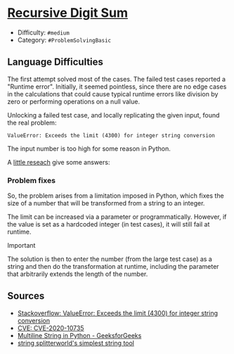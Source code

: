 # [Recursive Digit Sum](https://www.hackerrank.com/challenges/recursive-digit-sum)

- Difficulty:  `#medium`
- Category: `#ProblemSolvingBasic`

## Language Difficulties

The first attempt solved most of the cases.
The failed test cases reported a "Runtime error".
Initially, it seemed pointless, since there are
no edge cases in the calculations that could cause
typical runtime errors like division by zero or
performing operations on a null value.

Unlocking a failed test case, and locally replicating the given input,
found the real problem:

```text
ValueError: Exceeds the limit (4300) for integer string conversion
```

The input number is too high for some reason in Python.

A [little reseach](https://stackoverflow.com/a/75162528/6366150) give some answers:

### Problem fixes

So, the problem arises from a limitation imposed in Python, which fixes
the size of a number that will be transformed from a string to an integer.

The limit can be increased via a parameter or programmatically.
However, if the value is set as a hardcoded integer (in test cases),
it will still fail at runtime.

> [!IMPORTANT]
>
> The solution is then to enter the number (from the large test case)
> as a string and then do the transformation at runtime,
> including the parameter that arbitrarily extends the length of the number.

## Sources

- [Stackoverflow: ValueError: Exceeds the limit (4300) for integer string conversion](https://stackoverflow.com/a/75162528/6366150)
- [CVE: CVE-2020-10735](https://cve.mitre.org/cgi-bin/cvename.cgi?name=CVE-2020-10735)
- [Multiline String in Python - GeeksforGeeks](https://www.geeksforgeeks.org/multiline-string-in-python/)
- [string splitterworld's simplest string tool](https://onlinestringtools.com/split-string)
